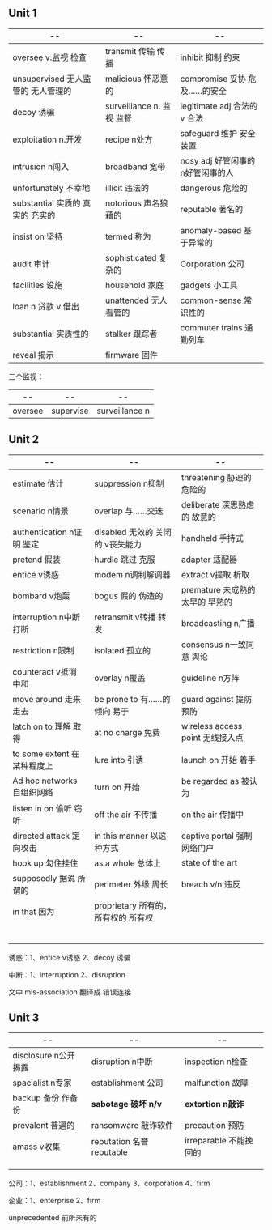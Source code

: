 ## Unit 1

| --                                 | --                         | --                                |
| ---------------------------------- | -------------------------- | --------------------------------- |
| oversee v.监视 检查                | transmit 传输 传播         | inhibit 抑制 约束                 |
| unsupervised 无人监管的 无人管理的 | malicious 怀恶意的         | compromise 妥协 危及……的安全      |
| decoy 诱骗                         | surveillance  n. 监视 监督 | legitimate adj 合法的 v 合法      |
| exploitation n.开发                | recipe n处方               | safeguard 维护 安全装置           |
| intrusion n闯入                    | broadband 宽带             | nosy adj 好管闲事的 n好管闲事的人 |
| unfortunately 不幸地               | illicit 违法的             | dangerous 危险的                  |
| substantial 实质的 真实的 充实的   | notorious 声名狼藉的       | reputable 著名的                  |
| insist on 坚持                     | termed 称为                | anomaly-based 基于异常的          |
| audit  审计                        | sophisticated 复杂的       | Corporation 公司                  |
| facilities 设施                    | household 家庭             | gadgets 小工具                    |
| loan n 贷款 v 借出                 | unattended 无人看管的      | common-sense 常识性的             |
| substantial 实质性的               | stalker 跟踪者             | commuter trains 通勤列车          |
| reveal 揭示                        | firmware 固件              |                                   |

三个监视：

| --      | --        | --             |
| ------- | --------- | -------------- |
| oversee | supervise | surveillance n |



## Unit 2

| --                          | --                                  | --                               |
| --------------------------- | ----------------------------------- | -------------------------------- |
| estimate 估计               | suppression n抑制                   | threatening 胁迫的 危险的        |
| scenario n情景              | overlap 与……交迭                    | deliberate 深思熟虑的 故意的     |
| authentication n证明 鉴定   | disabled 无效的 关闭的 v丧失能力    | handheld 手持式                  |
| pretend 假装                | hurdle 跳过 克服                    | adapter 适配器                   |
| entice v诱惑                | modem n调制解调器                   | extract v提取 析取               |
| bombard v炮轰               | bogus 假的 伪造的                   | premature 未成熟的 太早的 早熟的 |
| interruption n中断 打断     | retransmit v转播 转发               | broadcasting n广播               |
| restriction n限制           | isolated 孤立的                     | consensus n一致同意 舆论         |
| counteract v抵消 中和       | overlay n覆盖                       | guideline n方阵                  |
| move around 走来走去        | be prone to 有……的倾向 易于         | guard against 提防 预防          |
| latch on to 理解 取得       | at no charge 免费                   | wireless access point 无线接入点 |
| to some extent 在某种程度上 | lure into 引诱                      | launch on 开始 着手              |
| Ad hoc networks 自组织网络  | turn on 开始                        | be regarded as 被认为            |
| listen in on 偷听 窃听      | off the air 不传播                  | on the air 传播中                |
| directed attack 定向攻击    | in this manner 以这种方式           | captive portal 强制网络门户      |
| hook up 勾住挂住            | as a whole 总体上                   | state of the art                 |
| supposedly 据说 所谓的      | perimeter 外缘 周长                 | breach v/n 违反                  |
| in that 因为                | proprietary 所有的，所有权的 所有权 |                                  |
|                             |                                     |                                  |
|                             |                                     |                                  |
|                             |                                     |                                  |
|                             |                                     |                                  |
|                             |                                     |                                  |
|                             |                                     |                                  |

诱惑：1、entice v诱惑  2、decoy 诱骗

中断：1、interruption  2、disruption



文中 mis-association 翻译成 错误连接



## Unit 3

| --                    | --                        | --                     |
| --------------------- | ------------------------- | ---------------------- |
| disclosure n公开 揭露 | disruption n中断          | inspection n检查       |
| spacialist n专家      | establishment 公司        | malfunction 故障       |
| backup 备份 作备份    | **sabotage 破坏 n/v**     | **extortion n敲诈**    |
| prevalent 普遍的      | ransomware 敲诈软件       | precaution 预防        |
| amass v收集           | reputation 名誉 reputable | irreparable 不能挽回的 |
|                       |                           |                        |
|                       |                           |                        |
|                       |                           |                        |

公司：1、establishment  2、company 3、corporation 4、firm

企业：1、enterprise 2、firm



unprecedented  前所未有的

